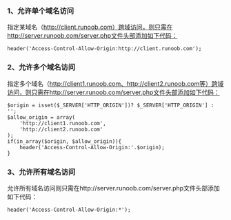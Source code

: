 ### 1、允许单个域名访问
指定某域名（http://client.runoob.com）跨域访问，则只需在http://server.runoob.com/server.php文件头部添加如下代码：
```
header('Access-Control-Allow-Origin:http://client.runoob.com');
```
### 2、允许多个域名访问
指定多个域名（http://client1.runoob.com、http://client2.runoob.com等）跨域访问，则只需在http://server.runoob.com/server.php文件头部添加如下代码：
```
$origin = isset($_SERVER['HTTP_ORIGIN'])? $_SERVER['HTTP_ORIGIN'] : '';    
$allow_origin = array(  
    'http://client1.runoob.com',  
    'http://client2.runoob.com'  
);    
if(in_array($origin, $allow_origin)){  
    header('Access-Control-Allow-Origin:'.$origin);       
}
```
### 3、允许所有域名访问
允许所有域名访问则只需在http://server.runoob.com/server.php文件头部添加如下代码：
```
header('Access-Control-Allow-Origin:*');
```
